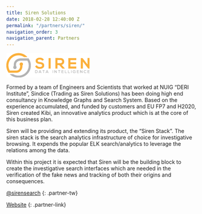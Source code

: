 ```yaml
---
title: Siren Solutions
date: 2018-02-28 12:40:00 Z
permalink: "/partners/siren/"
navigation_order: 3
navigation_parent: Partners
---
```


<div class="partner" markdown="1">
<img src="/assets/img/partners/siren.png" alt="Siren Solutions">

Formed by a team of Engineers and Scientists that worked at NUIG “DERI Institute”, Sindice (Trading as Siren Solutions) has been doing high end consultancy in Knowledge Graphs and Search System. Based on the experience accumulated, and funded by customers and EU FP7 and H2020, Siren created Kibi, an innovative analytics product which is at the core of this business plan.

Siren will be providing and extending its product, the “Siren Stack”. The siren stack is the search analytics infrastructure of choice for investigative browsing. It expends the popular ELK search/analytics to leverage the relations among the data.

Within this project it is expected that Siren will be the building block to create the investigative search interfaces which are needed in the verification of the fake news and tracking of both their origins and consequences.

[@sirensearch](https://twitter.com/sirensearch)
{: .partner-tw}

[Website](https://siren.io/)
{: .partner-link}
</div>